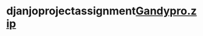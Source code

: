 # djanjoprojectassignment[Gandypro.zip](https://github.com/Solgandy/djanjoproject/files/8886848/Gandypro.zip)

